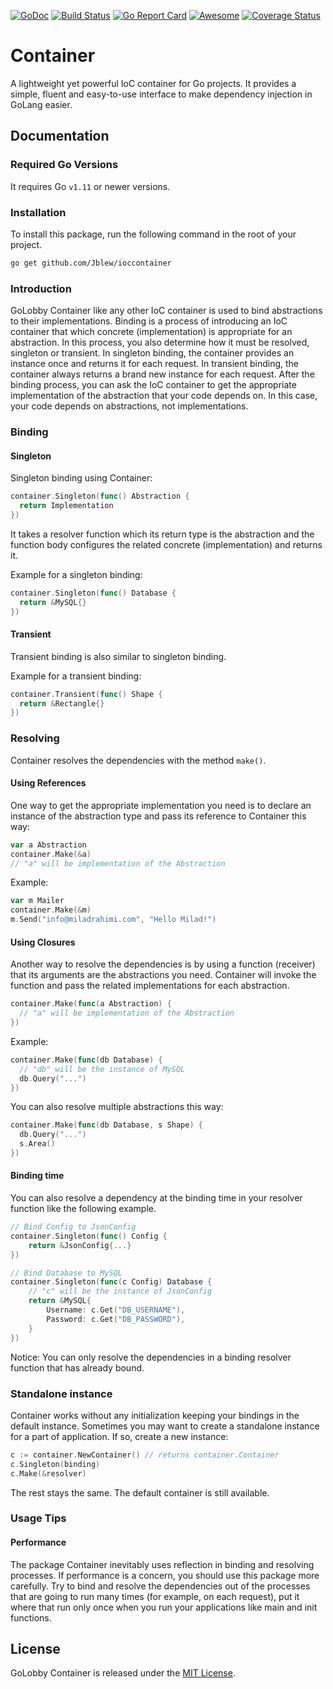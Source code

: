 [![GoDoc](https://godoc.org/github.com/Jblew/ioccontainer?status.svg)](https://godoc.org/github.com/Jblew/ioccontainer)
[![Build Status](https://travis-ci.org/Jblew/ioccontainer.svg?branch=master)](https://travis-ci.org/Jblew/ioccontainer)
[![Go Report Card](https://goreportcard.com/badge/github.com/Jblew/ioccontainer)](https://goreportcard.com/report/github.com/Jblew/ioccontainer)
[![Awesome](https://cdn.rawgit.com/sindresorhus/awesome/d7305f38d29fed78fa85652e3a63e154dd8e8829/media/badge.svg)](https://github.com/sindresorhus/awesome)
[![Coverage Status](https://coveralls.io/repos/github/Jblew/ioccontainer/badge.svg?branch=master)](https://coveralls.io/github/Jblew/ioccontainer?branch=master)

# Container
A lightweight yet powerful IoC container for Go projects. It provides a simple, fluent and easy-to-use interface to make dependency injection in GoLang easier.

## Documentation

### Required Go Versions
It requires Go `v1.11` or newer versions.

### Installation
To install this package, run the following command in the root of your project.

```bash
go get github.com/Jblew/ioccontainer
```

### Introduction
GoLobby Container like any other IoC container is used to bind abstractions to their implementations.
Binding is a process of introducing an IoC container that which concrete (implementation) is appropriate for an abstraction. In this process, you also determine how it must be resolved, singleton or transient.
In singleton binding, the container provides an instance once and returns it for each request.
In transient binding, the container always returns a brand new instance for each request.
After the binding process, you can ask the IoC container to get the appropriate implementation of the abstraction that your code depends on. In this case, your code depends on abstractions, not implementations.

### Binding

#### Singleton

Singleton binding using Container:

```go
container.Singleton(func() Abstraction {
  return Implementation
})
```

It takes a resolver function which its return type is the abstraction and the function body configures the related concrete (implementation) and returns it.

Example for a singleton binding:

```go
container.Singleton(func() Database {
  return &MySQL{}
})
```

#### Transient

Transient binding is also similar to singleton binding.

Example for a transient binding:

```go
container.Transient(func() Shape {
  return &Rectangle{}
})
```

### Resolving

Container resolves the dependencies with the method `make()`.

#### Using References

One way to get the appropriate implementation you need is to declare an instance of the abstraction type and pass its reference to Container this way:

```go
var a Abstraction
container.Make(&a)
// "a" will be implementation of the Abstraction
```

Example:

```go
var m Mailer
container.Make(&m)
m.Send("info@miladrahimi.com", "Hello Milad!")
```

#### Using Closures

Another way to resolve the dependencies is by using a function (receiver) that its arguments are the abstractions you
need. Container will invoke the function and pass the related implementations for each abstraction.

```go
container.Make(func(a Abstraction) {
  // "a" will be implementation of the Abstraction
})
```

Example:

```go
container.Make(func(db Database) {
  // "db" will be the instance of MySQL
  db.Query("...")
})
```

You can also resolve multiple abstractions this way:

```go
container.Make(func(db Database, s Shape) {
  db.Query("...")
  s.Area()
})
```

#### Binding time

You can also resolve a dependency at the binding time in your resolver function like the following example.

```go
// Bind Config to JsonConfig
container.Singleton(func() Config {
    return &JsonConfig{...}
})

// Bind Database to MySQL
container.Singleton(func(c Config) Database {
    // "c" will be the instance of JsonConfig
    return &MySQL{
        Username: c.Get("DB_USERNAME"),
        Password: c.Get("DB_PASSWORD"),
    }
})
```

Notice: You can only resolve the dependencies in a binding resolver function that has already bound.

### Standalone instance

Container works without any initialization keeping your bindings in the default instance. Sometimes you may want to create a standalone instance for a part of application. If so, create a new instance:

```go
c := container.NewContainer() // returns container.Container
c.Singleton(binding)
c.Make(&resolver)
```

The rest stays the same. The default container is still available.

### Usage Tips

#### Performance
The package Container inevitably uses reflection in binding and resolving processes.
If performance is a concern, you should use this package more carefully.
Try to bind and resolve the dependencies out of the processes that are going to run many times
(for example, on each request), put it where that run only once when you run your applications
like main and init functions.

## License

GoLobby Container is released under the [MIT License](http://opensource.org/licenses/mit-license.php).
